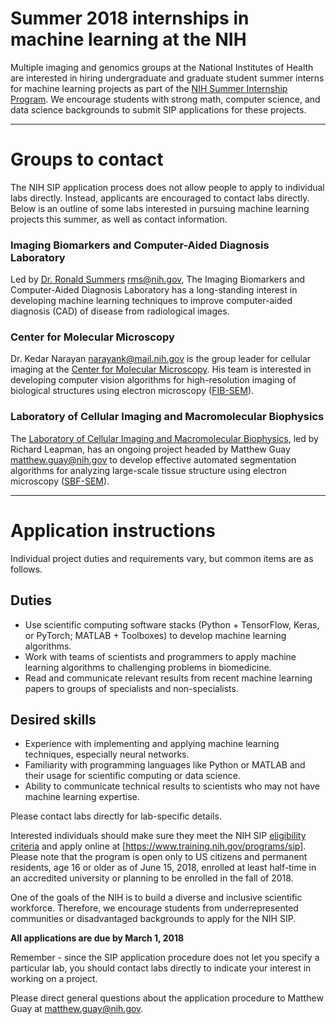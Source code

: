 # Summer 2018 internships in machine learning at the NIH
Multiple imaging and genomics groups at the National Institutes of Health are interested in hiring undergraduate and graduate student summer interns for machine learning projects as part of the [NIH Summer Internship Program](https://www.training.nih.gov/programs/sip). We encourage students with strong math, computer science, and data science backgrounds to submit SIP applications for these projects.

---
# Groups to contact
The NIH SIP application process does not allow people to apply to individual labs directly. Instead, applicants are encouraged to contact labs directly. Below is an outline of some labs interested in pursuing machine learning projects this summer, as well as contact information.

### Imaging Biomarkers and Computer-Aided Diagnosis Laboratory
Led by [Dr. Ronald Summers](https://clinicalcenter.nih.gov/about/SeniorStaff/ronald_summers.html) <rms@nih.gov>, The Imaging Biomarkers and Computer-Aided Diagnosis Laboratory has a long-standing interest in developing machine learning techniques to improve computer-aided diagnosis (CAD) of disease from radiological images. 

### Center for Molecular Microscopy
Dr. Kedar Narayan <narayank@mail.nih.gov> is the group leader for cellular imaging at the [Center for Molecular Microscopy](https://cmm.nci.nih.gov/research). His team is interested in developing computer vision algorithms for high-resolution imaging of biological structures using electron microscopy ([FIB-SEM](https://www.fei.com/introduction-to-electron-microscopy/fib/)).

### Laboratory of Cellular Imaging and Macromolecular Biophysics
The [Laboratory of Cellular Imaging and Macromolecular Biophysics](https://www.nibib.nih.gov/labs-at-nibib/laboratory-cellular-imaging-and-macromolecular-biophysics-lcimb), led by Richard Leapman, has an ongoing project headed by Matthew Guay <matthew.guay@nih.gov> to develop effective automated segmentation algorithms for analyzing large-scale tissue structure using electron microscopy ([SBF-SEM](https://en.wikipedia.org/wiki/Serial_block-face_scanning_electron_microscopy)).

---
# Application instructions
Individual project duties and requirements vary, but common items are as follows.

## Duties
* Use scientific computing software stacks (Python + TensorFlow, Keras, or PyTorch; MATLAB + Toolboxes) to develop machine learning algorithms.
* Work with teams of scientists and programmers to apply machine learning algorithms to challenging problems in biomedicine.
* Read and communicate relevant results from recent machine learning papers to groups of specialists and non-specialists.

## Desired skills
* Experience with implementing and applying machine learning techniques, especially neural networks.
* Familiarity with programming languages like Python or MATLAB and their usage for scientific computing or data science.
* Ability to communicate technical results to scientists who may not have machine learning expertise.

Please contact labs directly for lab-specific details.

Interested individuals should make sure they meet the NIH SIP [eligibility criteria](https://www.training.nih.gov/eligibility_wizard) and apply online at [https://www.training.nih.gov/programs/sip]. Please note that the program is open only to US citizens and permanent residents, age 16 or older as of June 15, 2018, enrolled at least half-time in an accredited university or planning to be enrolled in the fall of 2018.

One of the goals of the NIH is to build a diverse and inclusive scientific workforce. Therefore, we encourage students from underrepresented communities or disadvantaged backgrounds to apply for the NIH SIP.

**All applications are due by March 1, 2018**

Remember - since the SIP application procedure does not let you specify a particular lab, you should contact labs directly to indicate your interest in working on a project.

Please direct general questions about the application procedure to Matthew Guay at <matthew.guay@nih.gov>.
